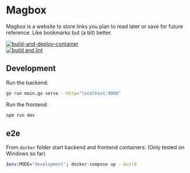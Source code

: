 # Magbox

Magbox is a website to store links you plan to read later or save for future reference. Like bookmarks but (a bit) better.

[![build-and-deploy-container](https://github.com/TimHi/magbox/actions/workflows/build-container.yaml/badge.svg)](https://github.com/TimHi/magbox/actions/workflows/build-container.yaml)  
[![build and lint](https://github.com/TimHi/magbox/actions/workflows/lint.yaml/badge.svg)](https://github.com/TimHi/magbox/actions/workflows/lint.yaml)  

## Development

Run the backend:

```bash
go run main.go serve --http="localhost:9000"
```

Run the frontend:

```bash
npm run dev
```

## e2e

From `docker` folder start backend and frontend containers:
(Only tested on Windows so far)
```bash
$env:MODE="development"; docker-compose up --build
```
